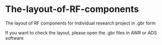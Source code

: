 # The-layout-of-RF-components
The layout of RF components for individual research project in .gbr form

If you want to check the layout, please open the .gbr files in AWR or ADS software
